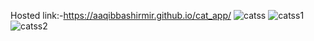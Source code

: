 Hosted link:-https://aaqibbashirmir.github.io/cat_app/
![catss](https://github.com/AaqibBashirMir/cat_app/assets/35392012/64460be7-592b-46de-b2bf-dc73b515e97b)
![catss1](https://github.com/AaqibBashirMir/cat_app/assets/35392012/17d152d0-d229-4cf3-b800-de5ed37bacbd)
![catss2](https://github.com/AaqibBashirMir/cat_app/assets/35392012/ba6dd38f-158d-49e6-96ed-29b1f62cd006)
